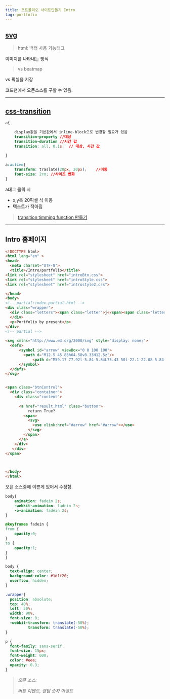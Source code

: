 ```yaml
---
title: 포트폴리오 사이트만들기 Intro
tag: portfolio
---
```




## [svg](https://www.opentutorials.org/course/2418/13666)

> html: 백터 사용 가능태그

이미지를 나타내는 방식

>  vs beatmap

vs 픽셀을 저장

코드팬에서 오픈소스를 구할 수 있음.



---

## [css-transition](https://www.opentutorials.org/course/2418/13691)

```css
a{

	display값을 기본값에서 inline-block으로 변경할 필요가 있음
	transition-property	//대상
	transition-duration	//시간 값
    transition: all, 0.1s;	// 대상, 시간 값
    
}
```

```css
a:active{
	transform: traslate(20px, 20px);	//이동
	font-size: 2rm;	//사이즈 변화
}
```

a태그 클릭 시 

+ x,y축 20픽셀 식 이동
+ 텍스트가 작아짐

> [transition timming function 만들기](https://matthewlein.com/ceaser/)

   

---

## Intro 홈페이지

```html
<!DOCTYPE html>
<html lang="en" >
<head>
  <meta charset="UTF-8">
  <title>/Intro/portfolio</title>
<link rel="stylesheet" href="introBtn.css">
<link rel="stylesheet" href="introStyle.css">
<link rel="stylesheet" href="introstyle2.css">

</head>
<body>
<!-- partial:index.partial.html -->
<div class="wrapper">
  <div class="letters"><span class="letter">j</span><span class="letter">o</span><span class="letter">u</span><span class="letter">n</span><span class="letter">g</span><span class="letter">.</span><span class="letter">d</span><span class="letter">o</span><span class="letter">n</span><span class="letter">g</span><span class="letter">.</span><span class="letter">s</span><span class="letter">e</span><span class="letter">o</span><span class="letter">b</span><span class="letter"></span>
  </div>
  <p>Portfolio by present</p>
</div>
<!-- partial -->
  
<svg xmlns="http://www.w3.org/2000/svg" style="display: none;">
  <defs>
	  <symbol id="arrow" viewBox="0 0 100 100">
	  	<path d="M12.5 45.83h64.58v8.33H12.5z"/>
    		<path d="M59.17 77.92l-5.84-5.84L75.43 50l-22.1-22.08 5.84-5.84L87.07 50z"/>
	  </symbol>
  </defs>
</svg>


<span class="btnControl">
  <div class="container">
    <div class="content">
      
      <a href="result.html" class="button">
          return True?
        <span>
          <svg>
            <use xlink:href="#arrow" href="#arrow"></use>
          </svg>
        </span>
      </a>
    </div>
   </div>
</span>
 


</body>
</html>
```

오픈 소스중에 이쁜게 있어서 수정함.

```css
body{
    animation: fadein 2s;
    -webkit-animation: fadein 2s;
    -o-animation: fadein 2s;
}

@keyframes fadein {
from {
    opacity:0;
}
to {
    opacity:1;
}
}

body {
  text-align: center;
  background-color: #1d1f20;
  overflow: hidden;
}

.wrapper{
  position: absolute;
  top: 40%;
  left: 50%;
  width: 90%;
  font-size: 0;
  -webkit-transform: translate(-50%);
          transform: translate(-50%);
}

p {
  font-family: sans-serif;
  font-size: 15px;
  font-weight: 600;
  color: #eee;
  opacity: 0.3;
}
```

>  _오픈 소스:_
>
> _버튼 이벤트, 랜덤 숫자 이벤트_



